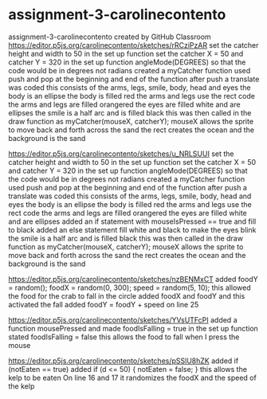 # assignment-3-carolinecontento
assignment-3-carolinecontento created by GitHub Classroom
https://editor.p5js.org/carolinecontento/sketches/rRCziPzAR
set the catcher height and width to 50 in the set up function
set the catcher X = 50 and catcher Y = 320 in the set up function 
angleMode(DEGREES) so that the code would be in degrees not radians
created a myCatcher function
used push and pop at the beginning and end of the function 
after push a translate was coded 
this consists of the arms, legs, smile, body, head and eyes 
the body is an ellipse 
the body is filled red
the arms and legs use the rect code 
the arms and legs are filled orangered
the eyes are filled white and are ellipses 
the smile is a half arc and is filled black 
this was then called in the draw function as myCatcher(mouseX, catcherY);
mouseX allows the sprite to move back and forth across the sand
the rect creates the ocean and the background is the sand 

https://editor.p5js.org/carolinecontento/sketches/u_NRLSUUI
set the catcher height and width to 50 in the set up function
set the catcher X = 50 and catcher Y = 320 in the set up function 
angleMode(DEGREES) so that the code would be in degrees not radians
created a myCatcher function
used push and pop at the beginning and end of the function 
after push a translate was coded 
this consists of the arms, legs, smile, body, head and eyes 
the body is an ellipse 
the body is filled red
the arms and legs use the rect code 
the arms and legs are filled orangered
the eyes are filled white and are ellipses 
added an if statement with mouseIsPressed == true and fill to black
added an else statement fill white and black to make the eyes blink 
the smile is a half arc and is filled black 
this was then called in the draw function as myCatcher(mouseX, catcherY);
mouseX allows the sprite to move back and forth across the sand
the rect creates the ocean and the background is the sand 

https://editor.p5js.org/carolinecontento/sketches/nzBENMxCT
added foodY = random();
  foodX = random(0, 300);
  speed = random(5, 10);
  this allowed the food for the crab to fall
  in the circle added foodX and foodY and this activated the fall
  added foodY = foodY + speed on line 25
  
  https://editor.p5js.org/carolinecontento/sketches/YVsUTFcPI
added a function mousePressed 
and made foodIsFalling = true 
in the set up function stated foodIsFalling = false
this allows the food to fall when I press the mouse

https://editor.p5js.org/carolinecontento/sketches/pSSlU8hZK
added  if (notEaten == true) 
added if (d <= 50) {
    notEaten = false;
  }
  this allows the kelp to be eaten 
  On line 16 and 17 it randomizes the foodX and the speed of the kelp
